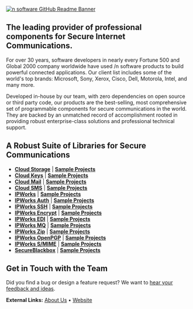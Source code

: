 [![n software GitHub Readme Banner]()](https://www.nsoftware.com/)

## The leading provider of professional components for Secure Internet Communications.

For over 30 years, software developers in nearly every Fortune 500 and Global 2000 company worldwide have used /n software products to build powerful connected applications. Our client list includes some of the world's top brands: Microsoft, Sony, Xerox, Cisco, Dell, Motorola, Intel, and many more.

Developed in-house by our team, with zero dependencies on open source or third party code, our products are the best-selling, most comprehensive set of programmable components for secure communications in the world. They are backed by an unmatched record of accomplishment rooted in providing robust enterprise-class solutions and professional technical support. 

## A Robust Suite of Libraries for Secure Communications

+ [**Cloud Storage**](https://www.nsoftware.com/cloudstorage) | [**Sample Projects**](https://github.com/jorgestest-corp/CloudStorage)
+ [**Cloud Keys**](https://www.nsoftware.com/cloudkeys) | [**Sample Projects**](https://github.com/jorgestest-corp/CloudKeys)
+ [**Cloud Mail**](https://www.nsoftware.com/cloudmail) | [**Sample Projects**](https://github.com/jorgestest-corp/CloudMail)
+ [**Cloud SMS**](https://www.nsoftware.com/cloudsms) | [**Sample Projects**](https://github.com/jorgestest-corp/CloudSMS)
+ [**IPWorks**](https://www.nsoftware.com/ipworks) | [**Sample Projects**](https://github.com/jorgestest-corp/IPWorks)
+ [**IPWorks Auth**](https://www.nsoftware.com/ipworksauth) | [**Sample Projects**](https://github.com/jorgestest-corp/IPWorksAuth)
+ [**IPWorks SSH**](https://www.nsoftware.com/ipworksssh) | [**Sample Projects**](https://github.com/jorgestest-corp/IPWorksSSH)
+ [**IPWorks Encrypt**](https://www.nsoftware.com/ipworksencrypt) | [**Sample Projects**](https://github.com/jorgestest-corp/IPWorksEncrypt)
+ [**IPWorks EDI**](https://www.nsoftware.com/ipworksedi) | [**Sample Projects**](https://github.com/jorgestest-corp/IPWorksEDI)
+ [**IPWorks MQ**](https://www.nsoftware.com/ipworksmq) | [**Sample Projects**](https://github.com/jorgestest-corp/IPWorksMQ)
+ [**IPWorks Zip**](https://www.nsoftware.com/ipworkszip) | [**Sample Projects**](https://github.com/jorgestest-corp/IPWorksZip)
+ [**IPWorks OpenPGP**](https://www.nsoftware.com/ipworkspgp) | [**Sample Projects**](https://github.com/jorgestest-corp/IPWorksOpenPGP)
+ [**IPWorks S/MIME**](https://www.nsoftware.com/ipworkssmime) | [**Sample Projects**](https://github.com/jorgestest-corp/IPWorksSMIME)
+ [**SecureBlackbox**](https://www.nsoftware.com/sbb) | [**Sample Projects**](https://github.com/jorgestest-corp/SecureBlackbox)

## Get in Touch with the Team
Did you find a bug or design a feature request? We want to [hear your feedback and ideas](https://www.nsoftware.com/support/submit).

**External Links:** [About Us](https://www.nsoftware.com/about-us/) • [Website](https://www.nsoftware.com/)
